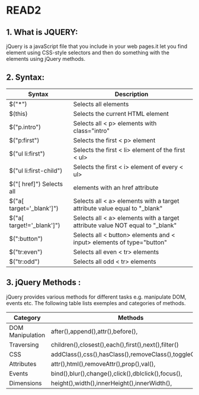 # READ2

## 1. What is JQUERY:
jQuery is a javaScript file that you include in your web pages.it let you find element using CSS-style selectors and then do something with the elements using jQuery methods.



## 2. Syntax:

|Syntax	|Description|	
|-------|-----------|
|$("*")	|Selects all elements|
|$(this)|Selects the current HTML element|
|$("p.intro")|	Selects all < p> elements with class="intro"|
|$("p:first")|	Selects the first < p> element|
|$("ul li:first")|Selects the first < li> element of the first < ul>|	
|$("ul li:first-child")|	Selects the first < i> element of every < ul>|	
|$("[ href]")	Selects all| elements with an href attribute|
|$("a[ target='_blank']")	|Selects all < a> elements with a target attribute value equal to "_blank"|	
|$("a[ target!='_blank']")|	Selects all < a> elements with a target attribute value NOT equal to "_blank"|	
|$(":button")|	Selects all < button> elements and < input> elements of type="button"|
|$("tr:even")|	Selects all even < tr> elements|
|$("tr:odd")|Selects all odd < tr> elements|

## 3. jQuery Methods :

jQuery provides various methods for different tasks e.g. manipulate DOM, events etc. The following table lists exemples and categories of methods.

|Category| Methods|
|--------|--------|
|DOM Manipulation|after(),append(),attr(),before(),|
|Traversing|children(),closest(),each(),first(),next(),filter()|
|CSS|addClass(),css(),hasClass(),removeClass(),toggleClass()|
|Attributes|attr(),html(),removeAttr(),prop(),val(),|
|Events|bind(),blur(),change(),click(),dblclick(),focus(),|
|Dimensions|height(),width(),innerHeight(),innerWidth(),|